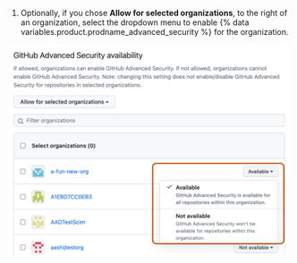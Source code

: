 1. Optionally, if you chose **Allow for selected organizations**, to the right of an organization, select the dropdown menu to enable {% data variables.product.prodname_advanced_security %} for the organization.

  ![Screenshot of the {% data variables.product.prodname_advanced_security %} policies. The dropdown to select an {% data variables.product.prodname_advanced_security %} policy for individual organization in the enterprise account is highlighted with an orange outline.](/assets/images/help/enterprises/select-advanced-security-individual-organization-policy.png)
